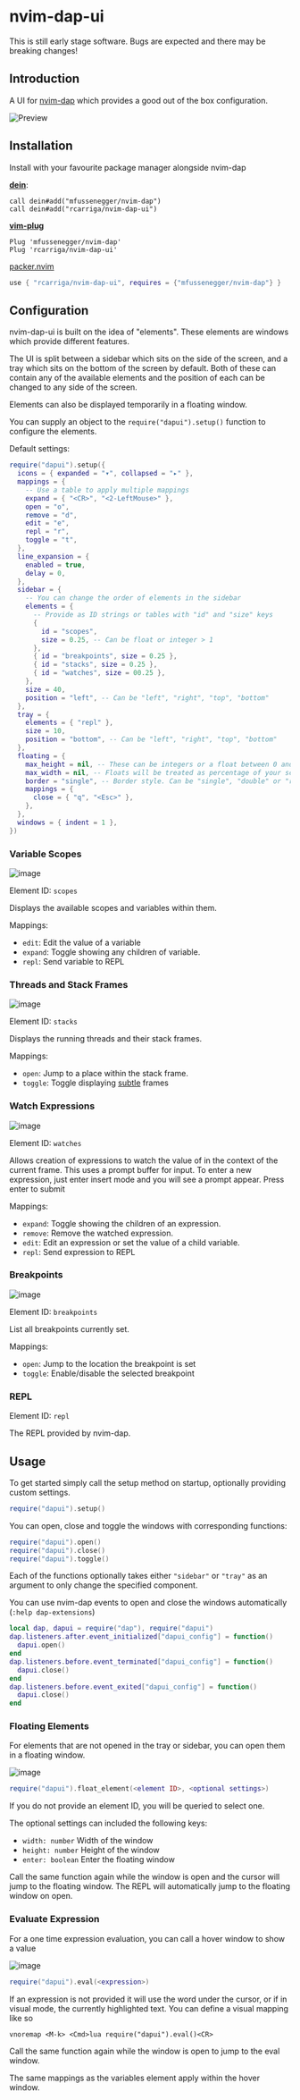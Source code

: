 # nvim-dap-ui

This is still early stage software. Bugs are expected and there may be breaking
changes!

## Introduction

A UI for [nvim-dap](https://github.com/mfussenegger/nvim-dap) which provides a
good out of the box configuration.

![Preview](https://user-images.githubusercontent.com/24252670/126842672-de9c6b78-eec2-4187-b48e-977686ec4080.png)

## Installation

Install with your favourite package manager alongside nvim-dap

[**dein**](https://github.com/Shougo/dein.vim):

```vim
call dein#add("mfussenegger/nvim-dap")
call dein#add("rcarriga/nvim-dap-ui")
```

[**vim-plug**](https://github.com/junegunn/vim-plug)

```vim
Plug 'mfussenegger/nvim-dap'
Plug 'rcarriga/nvim-dap-ui'
```

[packer.nvim](https://github.com/wbthomason/packer.nvim)

```lua
use { "rcarriga/nvim-dap-ui", requires = {"mfussenegger/nvim-dap"} }
```

## Configuration

nvim-dap-ui is built on the idea of "elements". These elements are windows
which provide different features.

The UI is split between a sidebar which sits on the side of the screen, and a
tray which sits on the bottom of the screen by default. Both of these can
contain any of the available elements and the position of each can be changed
to any side of the screen.

Elements can also be displayed temporarily in a floating window.

You can supply an object to the `require("dapui").setup()` function to
configure the elements.

Default settings:

```lua
require("dapui").setup({
  icons = { expanded = "▾", collapsed = "▸" },
  mappings = {
    -- Use a table to apply multiple mappings
    expand = { "<CR>", "<2-LeftMouse>" },
    open = "o",
    remove = "d",
    edit = "e",
    repl = "r",
    toggle = "t",
  },
  line_expansion = {
	enabled = true,
	delay = 0,
  },
  sidebar = {
    -- You can change the order of elements in the sidebar
    elements = {
      -- Provide as ID strings or tables with "id" and "size" keys
      {
        id = "scopes",
        size = 0.25, -- Can be float or integer > 1
      },
      { id = "breakpoints", size = 0.25 },
      { id = "stacks", size = 0.25 },
      { id = "watches", size = 00.25 },
    },
    size = 40,
    position = "left", -- Can be "left", "right", "top", "bottom"
  },
  tray = {
    elements = { "repl" },
    size = 10,
    position = "bottom", -- Can be "left", "right", "top", "bottom"
  },
  floating = {
    max_height = nil, -- These can be integers or a float between 0 and 1.
    max_width = nil, -- Floats will be treated as percentage of your screen.
    border = "single", -- Border style. Can be "single", "double" or "rounded"
    mappings = {
      close = { "q", "<Esc>" },
    },
  },
  windows = { indent = 1 },
})
```

### Variable Scopes

![image](https://user-images.githubusercontent.com/24252670/126842891-c5175f13-5eb7-4d0a-9dae-620c4d31448a.png)

Element ID: `scopes`

Displays the available scopes and variables within them.

Mappings:

- `edit`: Edit the value of a variable
- `expand`: Toggle showing any children of variable.
- `repl`: Send variable to REPL

### Threads and Stack Frames

![image](https://user-images.githubusercontent.com/24252670/126843106-5dce09dc-49d0-4aaa-ba98-fd8f17b31414.png)

Element ID: `stacks`

Displays the running threads and their stack frames.

Mappings:

- `open`: Jump to a place within the stack frame.
- `toggle`: Toggle displaying [subtle](https://microsoft.github.io/debug-adapter-protocol/specification#Types_StackFrame) frames

### Watch Expressions

![image](https://user-images.githubusercontent.com/24252670/126843390-4e1575d8-9d7d-4f43-8680-094cfe9eae63.png)

Element ID: `watches`

Allows creation of expressions to watch the value of in the context of the
current frame.
This uses a prompt buffer for input. To enter a new expression, just enter
insert mode and you will see a prompt appear. Press enter to submit

Mappings:

- `expand`: Toggle showing the children of an expression.
- `remove`: Remove the watched expression.
- `edit`: Edit an expression or set the value of a child variable.
- `repl`: Send expression to REPL

### Breakpoints

![image](https://user-images.githubusercontent.com/24252670/126843577-361645e4-6265-40eb-86dc-d6607512a15e.png)

Element ID: `breakpoints`

List all breakpoints currently set.

Mappings:

- `open`: Jump to the location the breakpoint is set
- `toggle`: Enable/disable the selected breakpoint

### REPL

Element ID: `repl`

The REPL provided by nvim-dap.

## Usage

To get started simply call the setup method on startup, optionally providing
custom settings.

```lua
require("dapui").setup()
```

You can open, close and toggle the windows with corresponding functions:

```lua
require("dapui").open()
require("dapui").close()
require("dapui").toggle()
```

Each of the functions optionally takes either `"sidebar"` or `"tray"` as an
argument to only change the specified component.

You can use nvim-dap events to open and close the windows automatically (`:help dap-extensions`)

```lua
local dap, dapui = require("dap"), require("dapui")
dap.listeners.after.event_initialized["dapui_config"] = function()
  dapui.open()
end
dap.listeners.before.event_terminated["dapui_config"] = function()
  dapui.close()
end
dap.listeners.before.event_exited["dapui_config"] = function()
  dapui.close()
end
```

### Floating Elements

For elements that are not opened in the tray or sidebar, you can open them in a
floating window.

![image](https://user-images.githubusercontent.com/24252670/126844102-8789effb-4276-4599-afe6-a074b019c38d.png)

```lua
require("dapui").float_element(<element ID>, <optional settings>)
```

If you do not provide an element ID, you will be queried to select one.

The optional settings can included the following keys:

- `width: number` Width of the window
- `height: number` Height of the window
- `enter: boolean` Enter the floating window

Call the same function again while the window is open and the cursor will jump
to the floating window. The REPL will automatically jump to the floating
window on open.

### Evaluate Expression

For a one time expression evaluation, you can call a hover window to show a value

![image](https://user-images.githubusercontent.com/24252670/126844454-691d691c-4550-46fe-89dc-25e1e9681545.png)

```lua
require("dapui").eval(<expression>)
```

If an expression is not provided it will use the word under the cursor, or if in
visual mode, the currently highlighted text.
You can define a visual mapping like so

```vim
vnoremap <M-k> <Cmd>lua require("dapui").eval()<CR>
```

Call the same function again while the window is open to jump to the eval window.

The same mappings as the variables element apply within the hover window.
